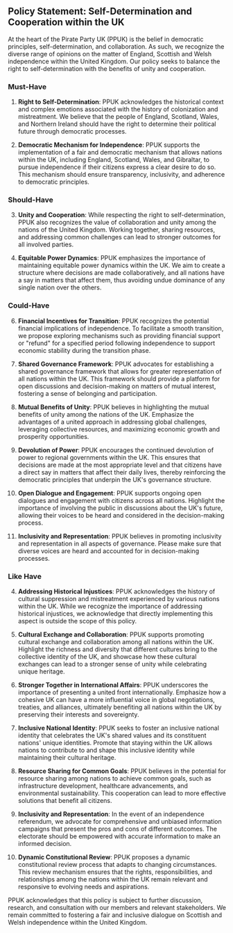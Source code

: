 ## Policy Statement: Self-Determination and Cooperation within the UK

At the heart of the Pirate Party UK (PPUK) is the belief in democratic principles, self-determination, and collaboration. As such, we recognize the diverse range of opinions on the matter of England, Scottish and Welsh independence within the United Kingdom. Our policy seeks to balance the right to self-determination with the benefits of unity and cooperation.

### Must-Have

1. **Right to Self-Determination**: PPUK acknowledges the historical context and complex emotions associated with the history of colonization and mistreatment. We believe that the people of England, Scotland, Wales, and Northern Ireland should have the right to determine their political future through democratic processes.

2. **Democratic Mechanism for Independence**: PPUK supports the implementation of a fair and democratic mechanism that allows nations within the UK, including England, Scotland, Wales, and Gibraltar, to pursue independence if their citizens express a clear desire to do so. This mechanism should ensure transparency, inclusivity, and adherence to democratic principles.

### Should-Have

3. **Unity and Cooperation**: While respecting the right to self-determination, PPUK also recognizes the value of collaboration and unity among the nations of the United Kingdom. Working together, sharing resources, and addressing common challenges can lead to stronger outcomes for all involved parties.

5. **Equitable Power Dynamics**: PPUK emphasizes the importance of maintaining equitable power dynamics within the UK. We aim to create a structure where decisions are made collaboratively, and all nations have a say in matters that affect them, thus avoiding undue dominance of any single nation over the others.

### Could-Have

6. **Financial Incentives for Transition**: PPUK recognizes the potential financial implications of independence. To facilitate a smooth transition, we propose exploring mechanisms such as providing financial support or "refund" for a specified period following independence to support economic stability during the transition phase.

7. **Shared Governance Framework**: PPUK advocates for establishing a shared governance framework that allows for greater representation of all nations within the UK. This framework should provide a platform for open discussions and decision-making on matters of mutual interest, fostering a sense of belonging and participation.

8. **Mutual Benefits of Unity**: PPUK believes in highlighting the mutual benefits of unity among the nations of the UK. Emphasize the advantages of a united approach in addressing global challenges, leveraging collective resources, and maximizing economic growth and prosperity opportunities.

9. **Devolution of Power**: PPUK encourages the continued devolution of power to regional governments within the UK. This ensures that decisions are made at the most appropriate level and that citizens have a direct say in matters that affect their daily lives, thereby reinforcing the democratic principles that underpin the UK's governance structure.

10. **Open Dialogue and Engagement**: PPUK supports ongoing open dialogues and engagement with citizens across all nations. Highlight the importance of involving the public in discussions about the UK's future, allowing their voices to be heard and considered in the decision-making process.

11. **Inclusivity and Representation**: PPUK believes in promoting inclusivity and representation in all aspects of governance. Please make sure that diverse voices are heard and accounted for in decision-making processes.

### Like Have

4. **Addressing Historical Injustices**: PPUK acknowledges the history of cultural suppression and mistreatment experienced by various nations within the UK. While we recognize the importance of addressing historical injustices, we acknowledge that directly implementing this aspect is outside the scope of this policy.

12. **Cultural Exchange and Collaboration**: PPUK supports promoting cultural exchange and collaboration among all nations within the UK. Highlight the richness and diversity that different cultures bring to the collective identity of the UK, and showcase how these cultural exchanges can lead to a stronger sense of unity while celebrating unique heritage.

13. **Stronger Together in International Affairs**: PPUK underscores the importance of presenting a united front internationally. Emphasize how a cohesive UK can have a more influential voice in global negotiations, treaties, and alliances, ultimately benefiting all nations within the UK by preserving their interests and sovereignty.

14. **Inclusive National Identity**: PPUK seeks to foster an inclusive national identity that celebrates the UK's shared values and its constituent nations' unique identities. Promote that staying within the UK allows nations to contribute to and shape this inclusive identity while maintaining their cultural heritage.

15. **Resource Sharing for Common Goals**: PPUK believes in the potential for resource sharing among nations to achieve common goals, such as infrastructure development, healthcare advancements, and environmental sustainability. This cooperation can lead to more effective solutions that benefit all citizens.

16. **Inclusivity and Representation**: In the event of an independence referendum, we advocate for comprehensive and unbiased information campaigns that present the pros and cons of different outcomes. The electorate should be empowered with accurate information to make an informed decision.

17. **Dynamic Constitutional Review**: PPUK proposes a dynamic constitutional review process that adapts to changing circumstances. This review mechanism ensures that the rights, responsibilities, and relationships among the nations within the UK remain relevant and responsive to evolving needs and aspirations.

PPUK acknowledges that this policy is subject to further discussion, research, and consultation with our members and relevant stakeholders. We remain committed to fostering a fair and inclusive dialogue on Scottish and Welsh independence within the United Kingdom.
